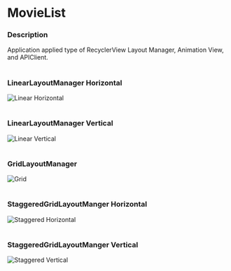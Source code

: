 # MovieList
### Description
Application applied type of RecyclerView Layout Manager, Animation View, and APIClient.
#
<h3>LinearLayoutManager Horizontal </h3>

![Linear Horizontal](https://user-images.githubusercontent.com/37452782/74107507-f87c9500-4b81-11ea-8f80-77e654940294.gif)

#
<h3>LinearLayoutManager Vertical </h3>

![Linear Vertical](https://user-images.githubusercontent.com/37452782/74107509-fca8b280-4b81-11ea-802e-c2df1fc59e4a.gif)

#

<h3>GridLayoutManager</h3>

![Grid](https://user-images.githubusercontent.com/37452782/74107512-016d6680-4b82-11ea-9c4f-efae365e566b.gif)

#


<h3>StaggeredGridLayoutManger Horizontal</h3>

![Staggered Horizontal](https://user-images.githubusercontent.com/37452782/74107513-0205fd00-4b82-11ea-9fe3-84f39d13ca13.gif)

#

<h3>StaggeredGridLayoutManger Vertical</h3>

![Staggered Vertical](https://user-images.githubusercontent.com/37452782/74107514-03372a00-4b82-11ea-886f-5aa8a0493b7b.gif)

#

